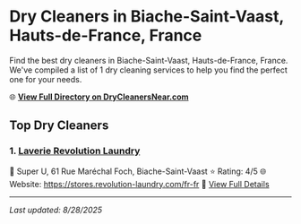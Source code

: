 # Dry Cleaners in Biache-Saint-Vaast, Hauts-de-France, France

Find the best dry cleaners in Biache-Saint-Vaast, Hauts-de-France, France. We've compiled a list of 1 dry cleaning services to help you find the perfect one for your needs.

🌐 **[View Full Directory on DryCleanersNear.com](https://drycleanersnear.com/city/France/Hauts-de-France/Biache-Saint-Vaast)**

## Top Dry Cleaners

### 1. [Laverie Revolution Laundry](https://drycleanersnear.com/dryCleaner/68ae67ebc95ff2c6096b1ac1/laverie-revolution-laundry)
📍 Super U, 61 Rue Maréchal Foch, Biache-Saint-Vaast
⭐ Rating: 4/5
🌐 Website: https://stores.revolution-laundry.com/fr-fr
🔗 [View Full Details](https://drycleanersnear.com/dryCleaner/68ae67ebc95ff2c6096b1ac1/laverie-revolution-laundry)


---

*Last updated: 8/28/2025*
